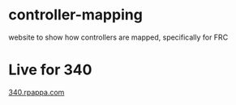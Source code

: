 # controller-mapping

website to show how controllers are mapped, specifically for FRC

# Live for 340
[340.rpappa.com](http://340.rpappa.com)
